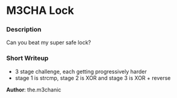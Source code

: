 # M3CHA Lock 

### Description 
Can you beat my super safe lock?

### Short Writeup
+ 3 stage challenge, each getting progressively harder 
+ stage 1 is strcmp, stage 2 is XOR and stage 3 is XOR + reverse 

**Author**:
the.m3chanic